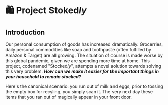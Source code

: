 # 🛍️ Project Stoked*ly*

## Introduction
Our personal consumption of goods has increased dramatically. Grocerries, daily personal commodities like soap and toothpaste (often fulfilled by Amazon & Target) are all growing. The situation of course is made worse by this global pandemic, given we are spending more time at home. This project, codenamed "Stocked*ly*", attempts a novel solution towards solving this very problem. ***How can we make it easier for the important things in your household to remain **stocked**?*** 

Here's the canonical scenario: you run out of milk and eggs, prior to tossing the empty box for recyling, you simply scan it. The very next day these items that you ran out of magically appear in your front door. 
